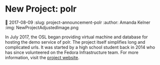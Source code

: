 New Project: polr
=================
:date: 2017-08-09
:slug: project-announcement-polr
:author: Amanda Kelner
:img: NewProjectAdjustedImage.png

In July 2017, the OSL began providing virtual machine and database for hosting
the demo service of polr. The project itself simplifies long and complicated
urls. It was started by a high school student back in 2014 who has since
volunteered on the Fedora Infrastructure team. For more information, visit the
[project website](https://polrproject.org/).



